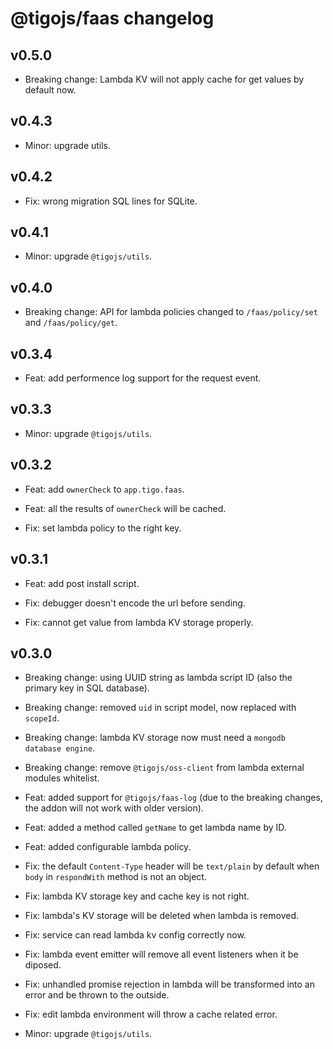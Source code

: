 # @tigojs/faas changelog

## v0.5.0

- Breaking change: Lambda KV will not apply cache for get values by default now.

## v0.4.3

- Minor: upgrade utils.

## v0.4.2

- Fix: wrong migration SQL lines for SQLite.

## v0.4.1

- Minor: upgrade `@tigojs/utils`.

## v0.4.0

- Breaking change: API for lambda policies changed to `/faas/policy/set` and `/faas/policy/get`.

## v0.3.4

- Feat: add performence log support for the request event.

## v0.3.3

- Minor: upgrade `@tigojs/utils`.

## v0.3.2

- Feat: add `ownerCheck` to `app.tigo.faas`.

- Feat: all the results of `ownerCheck` will be cached.

- Fix: set lambda policy to the right key.

## v0.3.1

- Feat: add post install script.

- Fix: debugger doesn't encode the url before sending.

- Fix: cannot get value from lambda KV storage properly.

## v0.3.0

- Breaking change: using UUID string as lambda script ID (also the primary key in SQL database).

- Breaking change: removed `uid` in script model, now replaced with `scopeId`.

- Breaking change: lambda KV storage now must need a `mongodb database engine`.

- Breaking change: remove `@tigojs/oss-client` from lambda external modules whitelist.

- Feat: added support for `@tigojs/faas-log` (due to the breaking changes, the addon will not work with older version).

- Feat: added a method called `getName` to get lambda name by ID.

- Feat: added configurable lambda policy.

- Fix: the default `Content-Type` header will be `text/plain` by default when `body` in `respondWith` method is not an object.

- Fix: lambda KV storage key and cache key is not right.

- Fix: lambda's KV storage will be deleted when lambda is removed.

- Fix: service can read lambda kv config correctly now.

- Fix: lambda event emitter will remove all event listeners when it be diposed.

- Fix: unhandled promise rejection in lambda will be transformed into an error and be thrown to the outside.

- Fix: edit lambda environment will throw a cache related error.

- Minor: upgrade `@tigojs/utils`.
